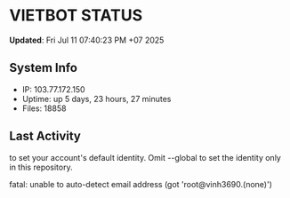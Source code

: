 # VIETBOT STATUS
**Updated**: Fri Jul 11 07:40:23 PM +07 2025

## System Info
- IP: 103.77.172.150
- Uptime: up 5 days, 23 hours, 27 minutes
- Files: 18858

## Last Activity

to set your account's default identity.
Omit --global to set the identity only in this repository.

fatal: unable to auto-detect email address (got 'root@vinh3690.(none)')
